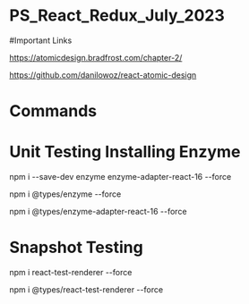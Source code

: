 # PS_React_Redux_July_2023

#Important Links

https://atomicdesign.bradfrost.com/chapter-2/

https://github.com/danilowoz/react-atomic-design



# Commands
# Unit Testing Installing Enzyme

npm i --save-dev enzyme enzyme-adapter-react-16 --force

npm i @types/enzyme --force

npm i @types/enzyme-adapter-react-16  --force

# Snapshot Testing
npm i react-test-renderer --force

npm i @types/react-test-renderer --force